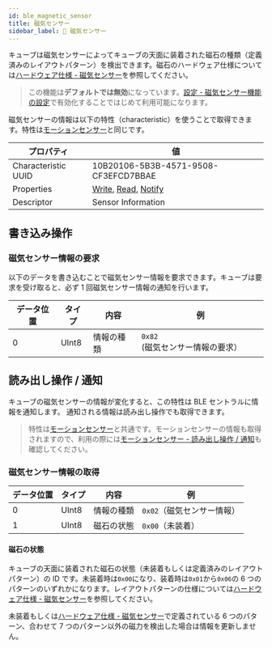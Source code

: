 ```yaml
---
id: ble_magnetic_sensor
title: 磁気センサー
sidebar_label: 🔄 磁気センサー
---
```


キューブは磁気センサーによってキューブの天面に装着された磁石の種類（定義済みのレイアウトパターン）を検出できます。磁石のハードウェア仕様については[ハードウェア仕様 - 磁気センサー](hardware_magnet.md)を参照してください。

> この機能は**デフォルトでは無効**になっています。[設定 - 磁気センサー機能の設定](configuration.md#磁気センサー機能の設定)で有効化することではじめて利用可能になります。

磁気センサーの情報は以下の特性（characteristic）を使うことで取得できます。特性は[モーションセンサー](sensor.md)と同じです。

| プロパティ          | 値                                                                                 |
| ------------------- | ---------------------------------------------------------------------------------- |
| Characteristic UUID | 10B20106-5B3B-4571-9508-CF3EFCD7BBAE                                               |
| Properties          | [Write](#書き込み操作), [Read](#読み出し操作--通知), [Notify](#読み出し操作--通知) |
| Descriptor          | Sensor Information                                                                 |

## **書き込み操作**

### 磁気センサー情報の要求

以下のデータを書き込むことで磁気センサー情報を要求できます。キューブは要求を受け取ると、必ず 1 回磁気センサー情報の通知を行います。

| データ位置 | タイプ | 内容       | 例                                                  |
| ---------- | ------ | ---------- | --------------------------------------------------- |
| 0          | UInt8  | 情報の種類 | <span fixed>`0x82`</span> (磁気センサー情報の要求） |

## **読み出し操作 / 通知**

キューブの磁気センサーの情報が変化すると、この特性は BLE セントラルに情報を通知します。
通知される情報は読み出し操作でも取得できます。

> 特性は[モーションセンサー](sensor.md)と共通です。モーションセンサーの情報も取得されますので、利用の際には[モーションセンサー - 読み出し操作 / 通知](sensor.md#読み出し操作--通知)も確認してください。

### 磁気センサー情報の取得

| データ位置 | タイプ | 内容       | 例                                            |
| ---------- | ------ | ---------- | --------------------------------------------- |
| 0          | UInt8  | 情報の種類 | <span fixed>`0x02`</span>（磁気センサー情報） |
| 1          | UInt8  | 磁石の状態 | `0x00`（未装着）                              |

#### 磁石の状態

キューブの天面に装着された磁石の状態（未装着もしくは定義済みのレイアウトパターン）の ID です。未装着時は`0x00`になり、装着時は`0x01`から`0x06`の 6 つのパターンのいずれかになります。レイアウトパターンの仕様については[ハードウェア仕様 - 磁気センサー](hardware_magnet.md)を参照してください。

未装着もしくは[ハードウェア仕様 - 磁気センサー](hardware_magnet.md)で定義されている 6 つのパターン、合わせて 7 つのパターン以外の磁力を検出した場合は情報を更新しません。
